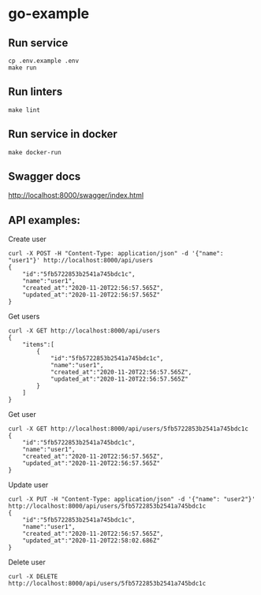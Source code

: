 # go-example

## Run service
```
cp .env.example .env
make run
```

## Run linters
```
make lint
```

## Run service in docker
```
make docker-run
```

## Swagger docs
[http://localhost:8000/swagger/index.html](http://localhost:8000/swagger/index.html)


## API examples:

Create user
```
curl -X POST -H "Content-Type: application/json" -d '{"name": "user1"}' http://localhost:8000/api/users
{
    "id":"5fb5722853b2541a745bdc1c",
    "name":"user1", 
    "created_at":"2020-11-20T22:56:57.565Z",
    "updated_at":"2020-11-20T22:56:57.565Z"
}
```

Get users
```
curl -X GET http://localhost:8000/api/users
{
    "items":[
        {
            "id":"5fb5722853b2541a745bdc1c",
            "name":"user1",
            "created_at":"2020-11-20T22:56:57.565Z",
            "updated_at":"2020-11-20T22:56:57.565Z"
        }
    ]
}
```

Get user
```
curl -X GET http://localhost:8000/api/users/5fb5722853b2541a745bdc1c
{
    "id":"5fb5722853b2541a745bdc1c",
    "name":"user1", 
    "created_at":"2020-11-20T22:56:57.565Z",
    "updated_at":"2020-11-20T22:56:57.565Z"
}
```

Update user
```
curl -X PUT -H "Content-Type: application/json" -d '{"name": "user2"}' http://localhost:8000/api/users/5fb5722853b2541a745bdc1c
{
    "id":"5fb5722853b2541a745bdc1c",
    "name":"user1", 
    "created_at":"2020-11-20T22:56:57.565Z",
    "updated_at":"2020-11-20T22:58:02.686Z"
}
```

Delete user
```
curl -X DELETE http://localhost:8000/api/users/5fb5722853b2541a745bdc1c
```
